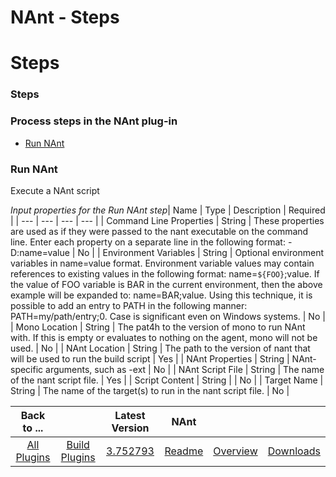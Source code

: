 
NAnt - Steps
============

# Steps



### Steps




 



### Process steps in the NAnt plug-in


* [Run NAnt](#run_nant)




### Run NAnt


Execute a NAnt 
script




*Input properties for the Run NAnt step*| Name | Type | Description | Required |
| --- | --- | --- | --- |
| 
Command Line Properties | String | These properties are used as if they were passed to the nant executable on the 
command line. Enter each property on a separate line in the following format: -D:name=value
  | No |
| Environment 
Variables | String | Optional environment variables in name=value format. Environment variable values may contain 
references to existing values in the following format: name=``${FOO}``;value. If the value of FOO variable is BAR in the
 current environment, then the above example will be expanded to: name=BAR;value. Using this technique, it is possible 
to add an entry to PATH in the following manner: PATH=my/path/entry;0. Case is significant even on Windows systems.
  | 
No |
| Mono Location | String | The pat4h to the version of mono to run NAnt with. If this is empty or evaluates to 
nothing on the agent, mono will not be used.
  | No |
| NAnt Location | String | The path to the version of nant that 
will be used to run the build script | Yes |
| NAnt Properties | String | NAnt-specific arguments, such as -ext | No |
|
 NAnt Script File | String | The name of the nant script file. | Yes |
| Script Content | String |  | No |
| Target Name
 | String | The name of the target(s) to run in the nant script file. | No |





|Back to ...||Latest Version|NAnt |||
| :---: | :---: | :---: | :---: | :---: | :---: |
|[All Plugins](../../index.md)|[Build Plugins](../README.md)|[3.752793](https://raw.githubusercontent.com/UrbanCode/IBM-UCB-PLUGINS/main/files/NAnt/Nant-3.752793.zip)|[Readme](README.md)|[Overview](overview.md)|[Downloads](downloads.md)|
